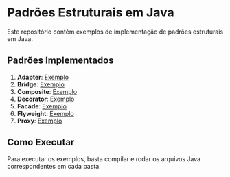 # Padrões Estruturais em Java

Este repositório contém exemplos de implementação de padrões estruturais em Java.

## Padrões Implementados

1. **Adapter**: [Exemplo](src/adapter/ExemploAdapter.java)
2. **Bridge**: [Exemplo](src/bridge/ExemploBridge.java)
3. **Composite**: [Exemplo](src/composite/ExemploComposite.java)
4. **Decorator**: [Exemplo](src/decorator/ExemploDecorator.java)
5. **Facade**: [Exemplo](src/facade/ExemploFacade.java)
6. **Flyweight**: [Exemplo](src/flyweight/ExemploFlyweight.java)
7. **Proxy**: [Exemplo](src/proxy/ExemploProxy.java)

## Como Executar

Para executar os exemplos, basta compilar e rodar os arquivos Java correspondentes em cada pasta.
